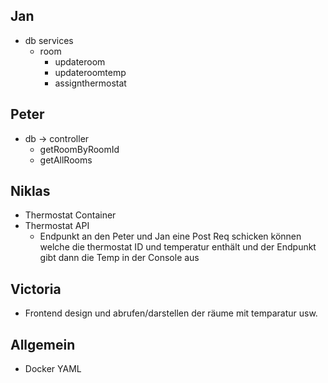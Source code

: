 ## Jan 
- db services 
  - room
    - updateroom
    - updateroomtemp
    - assignthermostat
## Peter
- db -> controller 
  - getRoomByRoomId
  - getAllRooms
## Niklas 
- Thermostat Container 
- Thermostat API 
  - Endpunkt an den Peter und Jan eine Post Req schicken können welche die thermostat ID und temperatur enthält und der Endpunkt gibt dann die Temp in der Console aus
## Victoria 
- Frontend design und abrufen/darstellen der räume mit temparatur usw. 


## Allgemein 
- Docker YAML 